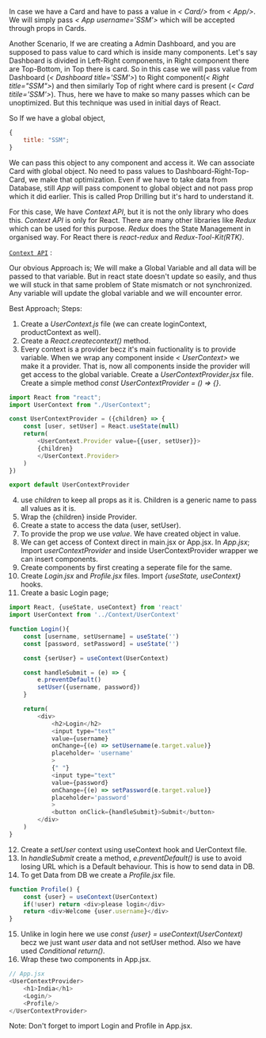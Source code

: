 In case we have a Card and have to pass a value in *< Card/>* from *< App/>*. 
We will simply pass *< App username='SSM'>* which will be accepted through props in Cards. 

Another Scenario,
If we are creating a Admin Dashboard, and you are supposed to pass value to card which is inside many components. 
Let's say Dashboard is divided in Left-Right components, in Right component there are Top-Bottom, in Top there is card. 
So in this case we will pass value from Dashboard (*< Dashboard title='SSM'>*) to Right component(*< Right title="SSM">*) and then similarly Top of right where card is present (*< Card titile='SSM'>*). 
Thus, here we have to make so many passes which can be unoptimized. 
But this technique was used in initial days of React. 

So If we have a global object, 
```javascript
{
    title: "SSM";
}
```
We can pass this object to any component and access it.
We can associate Card with global object. 
No need to pass values to Dashboard-Right-Top-Card, we make that optimization. 
Even if we have to take data from Database, still *App* will pass component to global object and not pass prop which it did earlier. 
This is called Prop Drilling but it's hard to understand it. 

For this case, 
We have *Context API*, but it is not the only library who does this. 
*Context API* is only for React. 
There are many other libraries like *Redux* which can be used for this purpose.
*Redux* does the State Management in organised way. 
For React there is *react-redux* and *Redux-Tool-Kit(RTK)*. 


[`Context API`](https://react.dev/reference/react/useContext) : 


Our obvious Approach is; 
We will make a Global Variable and all data will be passed to that variable. 
But in react state doesn't update so easily, and thus we will stuck in that same problem of State mismatch or not synchronized. Any variable will update the global variable and we will encounter error. 

Best Approach;
Steps: 
1. Create a *UserContext.js* file (we can create loginContext, productContext as well).
2. Create a *React.createcontext()* method. 
3. Every context is a provider becz it's main fuctionality is to provide variable. 
When we wrap any component inside *< UserContext>* we make it a provider. That is, now all components inside the provider will get access to the global variable. 
Create a *UserContextProvider.jsx* file. 
Create a simple method *const UserContextProvider = () => {}*. 

```javascript
import React from "react";
import UserContext from "./UserContext";

const UserContextProvider = ({children} => {
    const [user, setUser] = React.useState(null)
    return(
        <UserContext.Provider value={{user, setUser}}>
        {children}
        </UserContext.Provider>
    )
})

export default UserContextProvider
```
4. use *children* to keep all props as it is. Children is a generic name to pass all values as it is. 
5. Wrap the {children} inside Provider.
6. Create a state to access the data (user, setUser).
7. To provide the prop we use *value*. We have created object in value. 
8. We can get access of Context direct in main.jsx or App.jsx. 
In *App.jsx*;
Import *userContextProvider* and inside UserContextProvider wrapper we can insert components.
9. Create components by first creating a seperate file for the same. 
10. Create *Login.jsx* and *Profile.jsx* files. Import *{useState, useContext}* hooks. 
11. Create a basic Login page;
```javascript
import React, {useState, useContext} from 'react'
import UserContext from '../Context/UserContext'

function Login(){
    const [username, setUsername] = useState('')
    const [password, setPassword] = useState('')

    const {serUser} = useContext(UserContext)

    const handleSubmit = (e) => {
        e.preventDefault()
        setUser({username, password})
    }

    return(
        <div>
            <h2>Login</h2>
            <input type="text"
            value={username}
            onChange={(e) => setUsername(e.target.value)}
            placeholder= 'username'
            >
            {" "}
            <input type="text"
            value={password}
            onChange={(e) => setPassword(e.target.value)}
            placeholder='password'
            >
            <button onClick={handleSubmit}>Submit</button>
        </div>
    )
}
```
12. Create a *setUser* context using useContext hook and UerContext file. 
13. In *handleSubmit* create a method, *e.preventDefault()* is use to avoid losing URL which is a Default behaviour. This is how to send data in DB. 
14. To get Data from DB we create a *Profile.jsx* file.
```javascript
function Profile() {
    const {user} = useContext(UserContext)
    if(!user) return <div>please login</div>
    return <div>Welcome {user.username}</div>
}
```
15. Unlike in login here we use *const {user} = useContext(UserContext)* becz we just want *user* data and not setUser method. Also we have used *Conditional return()*. 
16. Wrap these two components in App.jsx.
```javascript   
// App.jsx
<UserContextProvider>
    <h1>India</h1>
    <Login/>
    <Profile/>
</UserContextProvider>
```
Note: Don't forget to import Login and Profile in App.jsx.


